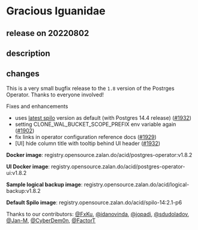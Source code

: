 # Gracious Iguanidae

## release on 20220802

## description

## changes

This is a very small bugfix release to the <code>1.8</code> version of the Postrges Operator. Thanks to everyone involved!

Fixes and enhancements

* uses <a href="https://github.com/zalando/spilo/releases/tag/2.1-p6">latest spilo</a> version as default (with Postgres 14.4 release) (<a class="issue-link js-issue-link" data-error-text="Failed to load title" data-id="1276677767" data-permission-text="Title is private" data-url="https://github.com/zalando/postgres-operator/issues/1932" data-hovercard-type="pull_request" data-hovercard-url="/zalando/postgres-operator/pull/1932/hovercard" href="https://github.com/zalando/postgres-operator/pull/1932">#1932</a>)
* setting CLONE_WAL_BUCKET_SCOPE_PREFIX env variable again (<a class="issue-link js-issue-link" data-error-text="Failed to load title" data-id="1246354123" data-permission-text="Title is private" data-url="https://github.com/zalando/postgres-operator/issues/1902" data-hovercard-type="pull_request" data-hovercard-url="/zalando/postgres-operator/pull/1902/hovercard" href="https://github.com/zalando/postgres-operator/pull/1902">#1902</a>)
* fix links in operator configuration reference docs (<a class="issue-link js-issue-link" data-error-text="Failed to load title" data-id="1270611310" data-permission-text="Title is private" data-url="https://github.com/zalando/postgres-operator/issues/1929" data-hovercard-type="pull_request" data-hovercard-url="/zalando/postgres-operator/pull/1929/hovercard" href="https://github.com/zalando/postgres-operator/pull/1929">#1929</a>)
* [UI] hide column title with tooltip behind UI header (<a class="issue-link js-issue-link" data-error-text="Failed to load title" data-id="1276677767" data-permission-text="Title is private" data-url="https://github.com/zalando/postgres-operator/issues/1932" data-hovercard-type="pull_request" data-hovercard-url="/zalando/postgres-operator/pull/1932/hovercard" href="https://github.com/zalando/postgres-operator/pull/1932">#1932</a>)

<strong>Docker image</strong>: registry.opensource.zalan.do/acid/postgres-operator:v1.8.2

<strong>UI Docker image</strong>: registry.opensource.zalan.do/acid/postgres-operator-ui:v1.8.2

<strong>Sample logical backup image</strong>: registry.opensource.zalan.do/acid/logical-backup:v1.8.2

<strong>Default Spilo image</strong>: registry.opensource.zalan.do/acid/spilo-14:2.1-p6

Thanks to our contributors: <a class="user-mention notranslate" data-hovercard-type="user" data-hovercard-url="/users/FxKu/hovercard" data-octo-click="hovercard-link-click" data-octo-dimensions="link_type:self" href="https://github.com/FxKu">@FxKu</a>, <a class="user-mention notranslate" data-hovercard-type="user" data-hovercard-url="/users/idanovinda/hovercard" data-octo-click="hovercard-link-click" data-octo-dimensions="link_type:self" href="https://github.com/idanovinda">@idanovinda</a>, <a class="user-mention notranslate" data-hovercard-type="user" data-hovercard-url="/users/jopadi/hovercard" data-octo-click="hovercard-link-click" data-octo-dimensions="link_type:self" href="https://github.com/jopadi">@jopadi</a>, <a class="user-mention notranslate" data-hovercard-type="user" data-hovercard-url="/users/sdudoladov/hovercard" data-octo-click="hovercard-link-click" data-octo-dimensions="link_type:self" href="https://github.com/sdudoladov">@sdudoladov</a>, <a class="user-mention notranslate" data-hovercard-type="user" data-hovercard-url="/users/Jan-M/hovercard" data-octo-click="hovercard-link-click" data-octo-dimensions="link_type:self" href="https://github.com/Jan-M">@Jan-M</a>, <a class="user-mention notranslate" data-hovercard-type="user" data-hovercard-url="/users/CyberDem0n/hovercard" data-octo-click="hovercard-link-click" data-octo-dimensions="link_type:self" href="https://github.com/CyberDem0n">@CyberDem0n</a>, <a class="user-mention notranslate" data-hovercard-type="user" data-hovercard-url="/users/FactorT/hovercard" data-octo-click="hovercard-link-click" data-octo-dimensions="link_type:self" href="https://github.com/FactorT">@FactorT</a>

